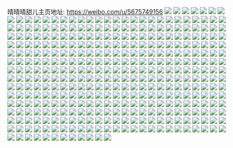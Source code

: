 晴晴晴甜儿主页地址: https://weibo.com/u/5675749156 
![](https://wx4.sinaimg.cn/mw2000/006c6RDely1h9gdke3xpcj32dc35sb2a.jpg) 
![](https://wx4.sinaimg.cn/mw2000/006c6RDely1h9gdkg0qr5j32dc2dcqv6.jpg) 
![](https://wx4.sinaimg.cn/mw2000/006c6RDely1h9gdkivz5sj32f43k07wj.jpg) 
![](https://wx4.sinaimg.cn/mw2000/006c6RDely1h9gdkli11yj31kx35s7wi.jpg) 
![](https://wx4.sinaimg.cn/mw2000/006c6RDely1h9gdkm169rj30zk1if11l.jpg) 
![](https://wx4.sinaimg.cn/mw2000/006c6RDely1h9gdkmh96fj30zk1jftgi.jpg) 
![](https://wx4.sinaimg.cn/mw2000/006c6RDely1h9gdkpt40aj325037kqv6.jpg) 
![](https://wx4.sinaimg.cn/mw2000/006c6RDely1h9gdksf283j32dc3k0u0x.jpg) 
![](https://wx4.sinaimg.cn/mw2000/006c6RDely1h9gdkstx7tj30nq0zkn1a.jpg) 
![](https://wx4.sinaimg.cn/mw2000/006c6RDely1h9e7ffmsw2j31em35sx6q.jpg) 
![](https://wx4.sinaimg.cn/mw2000/006c6RDely1h9e7fiakwtj327n35su0z.jpg) 
![](https://wx4.sinaimg.cn/mw2000/006c6RDely1h9cb4o569gj32f43k07wj.jpg) 
![](https://wx4.sinaimg.cn/mw2000/006c6RDely1h9cb4qe639j32f43k0x6q.jpg) 
![](https://wx4.sinaimg.cn/mw2000/006c6RDely1h9bbj4i7nij30sg0mvabg.jpg) 
![](https://wx4.sinaimg.cn/mw2000/006c6RDely1h9bbj4pjh0j30rc0ftjsn.jpg) 
![](https://wx4.sinaimg.cn/mw2000/006c6RDely1h9bbj4vphwj30rg0drmy1.jpg) 
![](https://wx4.sinaimg.cn/mw2000/006c6RDely1h98z4iw8csj32f43k0qv5.jpg) 
![](https://wx4.sinaimg.cn/mw2000/006c6RDely1h98z4l7qjrj335s2dcb2b.jpg) 
![](https://wx4.sinaimg.cn/mw2000/006c6RDely1h98z4mwn5pj30uk5mx1kz.jpg) 
![](https://wx4.sinaimg.cn/mw2000/006c6RDely1h98z4p1k45j30uk63j1kz.jpg) 
![](https://wx4.sinaimg.cn/mw2000/006c6RDely1h98z4rhkvij335s2dc1l0.jpg) 
![](https://wx4.sinaimg.cn/mw2000/006c6RDely1h98z4ugeyyj33k02f44qr.jpg) 
![](https://wx4.sinaimg.cn/mw2000/006c6RDely1h98z4vigkyj32dc35s7wi.jpg) 
![](https://wx4.sinaimg.cn/mw2000/006c6RDely1h98z4xm152j34682u8nph.jpg) 
![](https://wx4.sinaimg.cn/mw2000/006c6RDely1h98z4zh04ej335s2dcb2c.jpg) 
![](https://wx4.sinaimg.cn/mw2000/006c6RDely1h98z50x3gkj335s2dcnpe.jpg) 
![](https://wx4.sinaimg.cn/mw2000/006c6RDely1h98z51wsdtj335s2dcqv5.jpg) 
![](https://wx4.sinaimg.cn/mw2000/006c6RDely1h98z53g0kjj32dc35sx6q.jpg) 
![](https://wx4.sinaimg.cn/mw2000/006c6RDely1h98z54x51gj335s2dckjo.jpg) 
![](https://wx4.sinaimg.cn/mw2000/006c6RDely1h98z56p0plj335s2dcqv7.jpg) 
![](https://wx4.sinaimg.cn/mw2000/006c6RDely1h98z589qsbj335s2dcnpg.jpg) 
![](https://wx4.sinaimg.cn/mw2000/006c6RDely1h92sylci84j335s2dcb29.jpg) 
![](https://wx4.sinaimg.cn/mw2000/006c6RDely1h92syv83b5j335s2dc1ky.jpg) 
![](https://wx4.sinaimg.cn/mw2000/006c6RDely1h92svggvrlj32u8468npf.jpg) 
![](https://wx4.sinaimg.cn/mw2000/006c6RDely1h92svhf3gaj335s2dckjm.jpg) 
![](https://wx4.sinaimg.cn/mw2000/006c6RDely1h92svikqd0j34682u8b2b.jpg) 
![](https://wx4.sinaimg.cn/mw2000/006c6RDely1h92svjyidej335s2dcqv8.jpg) 
![](https://wx4.sinaimg.cn/mw2000/006c6RDely1h90ajkrz5mj32u8468qv6.jpg) 
![](https://wx4.sinaimg.cn/mw2000/006c6RDely1h90ajlsbmqj335s2dce83.jpg) 
![](https://wx4.sinaimg.cn/mw2000/006c6RDely1h90ajmsyvgj335s2dc7wj.jpg) 
![](https://wx4.sinaimg.cn/mw2000/006c6RDely1h8spl0ur21j30w00jh75q.jpg) 
![](https://wx4.sinaimg.cn/mw2000/006c6RDely1h8spl17cwsj30w01u0dsk.jpg) 
![](https://wx4.sinaimg.cn/mw2000/006c6RDely1h8spl1dizpj30w008vwev.jpg) 
![](https://wx4.sinaimg.cn/mw2000/006c6RDely1h8spl1kjr6j30wr0u0dlk.jpg) 
![](https://wx4.sinaimg.cn/mw2000/006c6RDely1h8spl1vrpmj30u0140qdj.jpg) 
![](https://wx4.sinaimg.cn/mw2000/006c6RDely1h8spl26dntj30u014049m.jpg) 
![](https://wx4.sinaimg.cn/mw2000/006c6RDely1h8spl2n15vj30w01u0h2r.jpg) 
![](https://wx4.sinaimg.cn/mw2000/006c6RDely1h8spl31hagj30w01u04d6.jpg) 
![](https://wx4.sinaimg.cn/mw2000/006c6RDely1h8spl3blwyj30u0140123.jpg) 
![](https://wx4.sinaimg.cn/mw2000/006c6RDely1h8spl3i0svj30re1aognq.jpg) 
![](https://wx4.sinaimg.cn/mw2000/006c6RDely1h83u4g2dtcj30u01pvn3r.jpg) 
![](https://wx4.sinaimg.cn/mw2000/006c6RDegy1h5caioby9nj30ro19q43c.jpg) 
![](https://wx4.sinaimg.cn/mw2000/006c6RDegy1h58ypyadqfj30w01u0gwt.jpg) 
![](https://wx4.sinaimg.cn/mw2000/006c6RDegy1h58ypyvcjyj30w01u04a3.jpg) 
![](https://wx4.sinaimg.cn/mw2000/006c6RDegy1h58ypzmldzj30w01u0qes.jpg) 
![](https://wx4.sinaimg.cn/mw2000/006c6RDegy1h58yq09rosj30w01u049t.jpg) 
![](https://wx4.sinaimg.cn/mw2000/006c6RDegy1h58yq15lhhj30w01u0wpq.jpg) 
![](https://wx4.sinaimg.cn/mw2000/006c6RDegy1h58yq35pdnj30w01u04aq.jpg) 
![](https://wx4.sinaimg.cn/mw2000/006c6RDegy1h58yq4ec14j30w01u0wqb.jpg) 
![](https://wx4.sinaimg.cn/mw2000/006c6RDegy1h58yq5undcj30w01u0wq0.jpg) 
![](https://wx4.sinaimg.cn/mw2000/006c6RDegy1h58yq7qo7hj30w01u0qem.jpg) 
![](https://wx4.sinaimg.cn/mw2000/006c6RDegy1h58yq8nhyfj30w01u0qer.jpg) 
![](https://wx4.sinaimg.cn/mw2000/006c6RDegy1h4gs3bqocxj32fk2dcnpe.jpg) 
![](https://wx4.sinaimg.cn/mw2000/006c6RDegy1h4gs3dhnjzj33k02f41ky.jpg) 
![](https://wx4.sinaimg.cn/mw2000/006c6RDegy1h4gs3dxjv6j30w01eggvk.jpg) 
![](https://wx4.sinaimg.cn/mw2000/006c6RDegy1h4fw19ypxuj30w01u0wq5.jpg) 
![](https://wx4.sinaimg.cn/mw2000/006c6RDegy1h4fw1ag3o4j30w01u0drd.jpg) 
![](https://wx4.sinaimg.cn/mw2000/006c6RDegy1h4fw1ay5bfj30w01u07el.jpg) 
![](https://wx4.sinaimg.cn/mw2000/006c6RDegy1h4fw1bk70cj30w01u0dqp.jpg) 
![](https://wx4.sinaimg.cn/mw2000/006c6RDegy1h4fw1c09snj30w01u07fh.jpg) 
![](https://wx4.sinaimg.cn/mw2000/006c6RDegy1h4fw1chigij30w01u0n20.jpg) 
![](https://wx4.sinaimg.cn/mw2000/006c6RDegy1h4fw1cvn5xj30w01u0dk3.jpg) 
![](https://wx4.sinaimg.cn/mw2000/006c6RDegy1h4fw1d7nu6j30w00n0gr4.jpg) 
![](https://wx4.sinaimg.cn/mw2000/006c6RDegy1h4dqn1afytj30zk1hcahs.jpg) 
![](https://wx4.sinaimg.cn/mw2000/006c6RDegy1h4dqn1qfy8j30zk1hc466.jpg) 
![](https://wx4.sinaimg.cn/mw2000/006c6RDegy1h4dqn2ebuzj30zk1hcgt7.jpg) 
![](https://wx4.sinaimg.cn/mw2000/006c6RDegy1h4dqn5c8g8j32dg3k01kx.jpg) 
![](https://wx4.sinaimg.cn/mw2000/006c6RDegy1h4dqn92dvkj33k02dgaxp.jpg) 
![](https://wx4.sinaimg.cn/mw2000/006c6RDegy1h4dqn7myu8j32dg3k01kx.jpg) 
![](https://wx4.sinaimg.cn/mw2000/006c6RDegy1h4dqna4n3sj30k00zkwhu.jpg) 
![](https://wx4.sinaimg.cn/mw2000/006c6RDegy1h4dqnbdjtlj30k00zk41v.jpg) 
![](https://wx4.sinaimg.cn/mw2000/006c6RDegy1h4dqnanjtgj30k00zk421.jpg) 
![](https://wx4.sinaimg.cn/mw2000/006c6RDegy1h4bbz4w29lj30w015k493.jpg) 
![](https://wx4.sinaimg.cn/mw2000/006c6RDegy1h4bbxx35i7j30w01u0k3h.jpg) 
![](https://wx4.sinaimg.cn/mw2000/006c6RDegy1h4bbxxxh57j30w01u0dt6.jpg) 
![](https://wx4.sinaimg.cn/mw2000/006c6RDegy1h4bbxyl7m3j30w01u0n9p.jpg) 
![](https://wx4.sinaimg.cn/mw2000/006c6RDegy1h4bbxz587ij30w01u0tl4.jpg) 
![](https://wx4.sinaimg.cn/mw2000/006c6RDegy1h4bbxzut8dj30w01u0qf4.jpg) 
![](https://wx4.sinaimg.cn/mw2000/006c6RDegy1h4bby0e512j30w01u0gxl.jpg) 
![](https://wx4.sinaimg.cn/mw2000/006c6RDegy1h4bby10jkbj30w01u0qet.jpg) 
![](https://wx4.sinaimg.cn/mw2000/006c6RDegy1h48pfxuzx4j31400u0q82.jpg) 
![](https://wx4.sinaimg.cn/mw2000/006c6RDegy1h48pfynb3gj31400u0gt9.jpg) 
![](https://wx4.sinaimg.cn/mw2000/006c6RDegy1h48pfz76ysj31400u0433.jpg) 
![](https://wx4.sinaimg.cn/mw2000/006c6RDegy1h48pfzza5uj31400u0aez.jpg) 
![](https://wx4.sinaimg.cn/mw2000/006c6RDegy1h48pg0s8nbj31400u0tfh.jpg) 
![](https://wx4.sinaimg.cn/mw2000/006c6RDegy1h48pg1bbqjj31400u00y8.jpg) 
![](https://wx4.sinaimg.cn/mw2000/006c6RDegy1h48pg23ua5j30u01407av.jpg) 
![](https://wx4.sinaimg.cn/mw2000/006c6RDegy1h48pg2qnbuj31400u0n10.jpg) 
![](https://wx4.sinaimg.cn/mw2000/006c6RDegy1h48pg3hhnoj30u01400yp.jpg) 
![](https://wx4.sinaimg.cn/mw2000/006c6RDegy1h481hho1l0j30w01u0wl2.jpg) 
![](https://wx4.sinaimg.cn/mw2000/006c6RDegy1h481hi91ooj30w01u0463.jpg) 
![](https://wx4.sinaimg.cn/mw2000/006c6RDegy1h481hitni8j30w01u0wqt.jpg) 
![](https://wx4.sinaimg.cn/mw2000/006c6RDegy1h481hka11nj30w01u0q9z.jpg) 
![](https://wx4.sinaimg.cn/mw2000/006c6RDegy1h4322766zvj30u01d17cs.jpg) 
![](https://wx4.sinaimg.cn/mw2000/006c6RDegy1h43227x4awj30u01cstfk.jpg) 
![](https://wx4.sinaimg.cn/mw2000/006c6RDegy1h4322bd1dtj30u0140n2x.jpg) 
![](https://wx4.sinaimg.cn/mw2000/006c6RDegy1h43228m8rrj30u0140wnx.jpg) 
![](https://wx4.sinaimg.cn/mw2000/006c6RDegy1h4322aldrvj30u0140tha.jpg) 
![](https://wx4.sinaimg.cn/mw2000/006c6RDegy1h43229e6a7j30u01400zg.jpg) 
![](https://wx4.sinaimg.cn/mw2000/006c6RDegy1h4322c4u5fj30u0140k0t.jpg) 
![](https://wx4.sinaimg.cn/mw2000/006c6RDegy1h4322dd5waj30u014h12i.jpg) 
![](https://wx4.sinaimg.cn/mw2000/006c6RDegy1h4322dz9q6j30u01407bf.jpg) 
![](https://wx4.sinaimg.cn/mw2000/006c6RDely1h3suv4s6gdj30w01u0drl.jpg) 
![](https://wx4.sinaimg.cn/mw2000/006c6RDely1h3suv59vspj30w01u0k3z.jpg) 
![](https://wx4.sinaimg.cn/mw2000/006c6RDely1h3ia1pvxddj32dc35su0y.jpg) 
![](https://wx4.sinaimg.cn/mw2000/006c6RDely1h3ia1re37yj31ek35rhdu.jpg) 
![](https://wx4.sinaimg.cn/mw2000/006c6RDely1h3ia1taejbj32bc334b29.jpg) 
![](https://wx4.sinaimg.cn/mw2000/006c6RDely1h3ia1umym6j335s2dc7wj.jpg) 
![](https://wx4.sinaimg.cn/mw2000/006c6RDely1h3ia1vntnkj32dc35s1ky.jpg) 
![](https://wx4.sinaimg.cn/mw2000/006c6RDely1h3ia1wbddrj335s2dc7wh.jpg) 
![](https://wx4.sinaimg.cn/mw2000/006c6RDely1h3ia1xfiluj32dc35sb2a.jpg) 
![](https://wx4.sinaimg.cn/mw2000/006c6RDely1h3ia1yn6hmj335s2dcnpe.jpg) 
![](https://wx4.sinaimg.cn/mw2000/006c6RDely1h3ia1zqqm3j335s2dchdu.jpg) 
![](https://wx4.sinaimg.cn/mw2000/006c6RDely1h35o2besnlj30w01u0110.jpg) 
![](https://wx4.sinaimg.cn/mw2000/006c6RDely1h35o2bt255j30w01u010b.jpg) 
![](https://wx4.sinaimg.cn/mw2000/006c6RDely1h31vfk5mtwj30u01290v0.jpg) 
![](https://wx4.sinaimg.cn/mw2000/006c6RDely1h31veong6ij30rg17zgp8.jpg) 
![](https://wx4.sinaimg.cn/mw2000/006c6RDely1h31veozivnj30n41iejv7.jpg) 
![](https://wx4.sinaimg.cn/mw2000/006c6RDely1h31vep9giaj30ni18xq5v.jpg) 
![](https://wx4.sinaimg.cn/mw2000/006c6RDely1h31veps5x1j30qx0g675m.jpg) 
![](https://wx4.sinaimg.cn/mw2000/006c6RDely1h31veq0a7tj30qp0t7dhh.jpg) 
![](https://wx4.sinaimg.cn/mw2000/006c6RDely1h31veqexu7j30sg0eht9v.jpg) 
![](https://wx4.sinaimg.cn/mw2000/006c6RDely1h23pocnen2j30w01u0n8h.jpg) 
![](https://wx4.sinaimg.cn/mw2000/006c6RDely1h23pod14r0j30w01u0dnj.jpg) 
![](https://wx4.sinaimg.cn/mw2000/006c6RDely1h23podb4lyj30w01u0dn1.jpg) 
![](https://wx4.sinaimg.cn/mw2000/006c6RDely1h23podn9r1j30w01u0jzj.jpg) 
![](https://wx4.sinaimg.cn/mw2000/006c6RDely1h22iebfd9wj30w01u0gwv.jpg) 
![](https://wx4.sinaimg.cn/mw2000/006c6RDely1h22ieh94npj33k02dcb2c.jpg) 
![](https://wx4.sinaimg.cn/mw2000/006c6RDely1h22ied0onpj323u35sx6q.jpg) 
![](https://wx4.sinaimg.cn/mw2000/006c6RDely1h22iejik87j33k02dckjo.jpg) 
![](https://wx4.sinaimg.cn/mw2000/006c6RDely1h22iemcxg0j32dc3k07wk.jpg) 
![](https://wx4.sinaimg.cn/mw2000/006c6RDely1h22ief5kboj323u35su0z.jpg) 
![](https://wx4.sinaimg.cn/mw2000/006c6RDely1h22ieo6gxwj323u35sqv6.jpg) 
![](https://wx4.sinaimg.cn/mw2000/006c6RDely1h22ieqnf7pj323u35su0z.jpg) 
![](https://wx4.sinaimg.cn/mw2000/006c6RDely1h22iesnfejj323u35snpf.jpg) 
![](https://wx4.sinaimg.cn/mw2000/006c6RDely1h1u3xqjbshj30so08t74q.jpg) 
![](https://wx4.sinaimg.cn/mw2000/006c6RDely1h07ci8eri4j30so1bzmz8.jpg) 
![](https://wx4.sinaimg.cn/mw2000/006c6RDely1h04gjocfs8j32802sk7wk.jpg) 
![](https://wx4.sinaimg.cn/mw2000/006c6RDely1gzrsx4tinmj33jz3jzb29.jpg) 
![](https://wx4.sinaimg.cn/mw2000/006c6RDely1gzj20heg6zj32c03407wk.jpg) 
![](https://wx4.sinaimg.cn/mw2000/006c6RDely1gzj20t97hvj32c03404qs.jpg) 
![](https://wx4.sinaimg.cn/mw2000/006c6RDely1gzj20xdzmvj32c02p84qq.jpg) 
![](https://wx4.sinaimg.cn/mw2000/006c6RDely1gzj211ciumj32bc334e83.jpg) 
![](https://wx4.sinaimg.cn/mw2000/006c6RDely1gzj216kcuzj32c0340npe.jpg) 
![](https://wx4.sinaimg.cn/mw2000/006c6RDely1gzj21amr2zj31o0280npe.jpg) 
![](https://wx4.sinaimg.cn/mw2000/006c6RDely1gzj21er9fvj31o0280npe.jpg) 
![](https://wx4.sinaimg.cn/mw2000/006c6RDely1gzj21j3fpkj31o0280npe.jpg) 
![](https://wx4.sinaimg.cn/mw2000/006c6RDely1gzj21jhnbtj30so0qbwfe.jpg) 
![](https://wx4.sinaimg.cn/mw2000/006c6RDely1gzj21oycpij32f32ocnpe.jpg) 
![](https://wx4.sinaimg.cn/mw2000/006c6RDely1gz2f3t8r1pj30dw0mkwsi.jpg) 
![](https://wx4.sinaimg.cn/mw2000/006c6RDely1gxn15hqz90j335s2957wl.jpg) 
![](https://wx4.sinaimg.cn/mw2000/006c6RDely1gxn15j9t39j335s2dcu0z.jpg) 
![](https://wx4.sinaimg.cn/mw2000/006c6RDely1gxn15k832jj32u8468kjn.jpg) 
![](https://wx4.sinaimg.cn/mw2000/006c6RDely1gxn15l1oeqj32dc35sqv6.jpg) 
![](https://wx4.sinaimg.cn/mw2000/006c6RDely1gxk2cs6qu1j3341248hdu.jpg) 
![](https://wx4.sinaimg.cn/mw2000/006c6RDely1gxk2ctly8xj32c1341npe.jpg) 
![](https://wx4.sinaimg.cn/mw2000/006c6RDely1gxk2ctwgsqj30n11930w3.jpg) 
![](https://wx4.sinaimg.cn/mw2000/006c6RDely1gwob0lkhu1j32c0340kjm.jpg) 
![](https://wx4.sinaimg.cn/mw2000/006c6RDely1gwob0tvor1j32c0340qv6.jpg) 
![](https://wx4.sinaimg.cn/mw2000/006c6RDely1gwob0s6nrgj32bc3344qq.jpg) 
![](https://wx4.sinaimg.cn/mw2000/006c6RDely1gwob0p35ymj31oy2d1e81.jpg) 
![](https://wx4.sinaimg.cn/mw2000/006c6RDely1gwob0q7yp8j32402ngu0x.jpg) 
![](https://wx4.sinaimg.cn/mw2000/006c6RDely1gwob0v3gsmj31wh24knpd.jpg) 
![](https://wx4.sinaimg.cn/mw2000/006c6RDely1gwob0o1642j32bc334u0y.jpg) 
![](https://wx4.sinaimg.cn/mw2000/006c6RDely1gwob0wr7grj3248340b2a.jpg) 
![](https://wx4.sinaimg.cn/mw2000/006c6RDely1gwob0zvumtj31hr341u0z.jpg) 
![](https://wx4.sinaimg.cn/mw2000/006c6RDely1gwjg8d274mj32bc334u0x.jpg) 
![](https://wx4.sinaimg.cn/mw2000/006c6RDely1gwjg8atp6sj32bc334kjl.jpg) 
![](https://wx4.sinaimg.cn/mw2000/006c6RDely1gwjg8jb0paj32bc2udnpd.jpg) 
![](https://wx4.sinaimg.cn/mw2000/006c6RDely1gwjg8h1drgj32xv21ux6r.jpg) 
![](https://wx4.sinaimg.cn/mw2000/006c6RDely1gw6zzp5k8qj32c03404qq.jpg) 
![](https://wx4.sinaimg.cn/mw2000/006c6RDely1gw6zzsk2ymj32c0340b2a.jpg) 
![](https://wx4.sinaimg.cn/mw2000/006c6RDely1gw6zzv2enxj32c0340u0y.jpg) 
![](https://wx4.sinaimg.cn/mw2000/006c6RDely1gw6zzx8jm4j32c0340qv6.jpg) 
![](https://wx4.sinaimg.cn/mw2000/006c6RDely1gw702471w4j334022o7wh.jpg) 
![](https://wx4.sinaimg.cn/mw2000/006c6RDely1gw702378rnj334022onpd.jpg) 
![](https://wx4.sinaimg.cn/mw2000/006c6RDely1gw6zzyfu0cj31mo2681kx.jpg) 
![](https://wx4.sinaimg.cn/mw2000/006c6RDely1gw6zzzta3dj31mo2681kx.jpg) 
![](https://wx4.sinaimg.cn/mw2000/006c6RDely1gw7000y5emj31mo268txe.jpg) 
![](https://wx4.sinaimg.cn/mw2000/006c6RDely1gvik91l997j62bc334x6p02.jpg) 
![](https://wx4.sinaimg.cn/mw2000/006c6RDely1gvik93qklzj62bc334u0x02.jpg) 
![](https://wx4.sinaimg.cn/mw2000/006c6RDely1gvf7wj99e6j60nr0lejto02.jpg) 
![](https://wx4.sinaimg.cn/mw2000/006c6RDely1gvf7wji4trj60n71g5aek02.jpg) 
![](https://wx4.sinaimg.cn/mw2000/006c6RDely1gvbrhzl79qj60u00u0dny02.jpg) 
![](https://wx4.sinaimg.cn/mw2000/006c6RDely1gvbrhzv1iuj60vx0tz11102.jpg) 
![](https://wx4.sinaimg.cn/mw2000/006c6RDely1gvbri07u0bj60u00xqtiz02.jpg) 
![](https://wx4.sinaimg.cn/mw2000/006c6RDely1gvbri0htxrj60mv2d9qha02.jpg) 
![](https://wx4.sinaimg.cn/mw2000/006c6RDely1gvbrjcvh5nj61dh3401b302.jpg) 
![](https://wx4.sinaimg.cn/mw2000/006c6RDely1gvbrjd9z4pj60mj1mawmc02.jpg) 
![](https://wx4.sinaimg.cn/mw2000/006c6RDely1gut70wr3uoj62bc334hdv02.jpg) 
![](https://wx4.sinaimg.cn/mw2000/006c6RDely1gut70ywvwmj623v2vbhdv02.jpg) 
![](https://wx4.sinaimg.cn/mw2000/006c6RDely1gut712g44fj62bc334e8302.jpg) 
![](https://wx4.sinaimg.cn/mw2000/006c6RDely1gut713q019j622o340u0x02.jpg) 
![](https://wx4.sinaimg.cn/mw2000/006c6RDely1gut7159zsxj62bc3341kz02.jpg) 
![](https://wx4.sinaimg.cn/mw2000/006c6RDely1gut716hfhej61uw2n6u0y02.jpg) 
![](https://wx4.sinaimg.cn/mw2000/006c6RDely1gut718ndtkj62c0340b2d02.jpg) 
![](https://wx4.sinaimg.cn/mw2000/006c6RDely1gut71acudfj61ws2t6b2b02.jpg) 
![](https://wx4.sinaimg.cn/mw2000/006c6RDely1gut71c5d9wj622u2pm1kz02.jpg) 
![](https://wx4.sinaimg.cn/mw2000/006c6RDely1gupq3dk2jpj63402c0hdv02.jpg) 
![](https://wx4.sinaimg.cn/mw2000/006c6RDely1gupq3g45o9j63401xm1ky02.jpg) 
![](https://wx4.sinaimg.cn/mw2000/006c6RDely1gupq3j3he5j33402c0e83.jpg) 
![](https://wx4.sinaimg.cn/mw2000/006c6RDely1gupq3kmzrnj64682u8u1102.jpg) 
![](https://wx4.sinaimg.cn/mw2000/006c6RDely1gupq3noa7pj32c02x0x6r.jpg) 
![](https://wx4.sinaimg.cn/mw2000/006c6RDely1gupq3pp9brj6248340u0x02.jpg) 
![](https://wx4.sinaimg.cn/mw2000/006c6RDely1gum7xsiopmj62bc3341ky02.jpg) 
![](https://wx4.sinaimg.cn/mw2000/006c6RDely1gum7xuwovoj62bc3341kz02.jpg) 
![](https://wx4.sinaimg.cn/mw2000/006c6RDely1gum7xz5m1bj32bc3347wi.jpg) 
![](https://wx4.sinaimg.cn/mw2000/006c6RDely1gum7y0r425j62bc3347wi02.jpg) 
![](https://wx4.sinaimg.cn/mw2000/006c6RDely1gum7y2gmchj62c02ss4qq02.jpg) 
![](https://wx4.sinaimg.cn/mw2000/006c6RDely1gum7y4346qj62bc334u0x02.jpg) 
![](https://wx4.sinaimg.cn/mw2000/006c6RDely1gum7y7gui9j63402c0kjo02.jpg) 
![](https://wx4.sinaimg.cn/mw2000/006c6RDely1gum7y9xr8tj33402487wj.jpg) 
![](https://wx4.sinaimg.cn/mw2000/006c6RDely1gum7yblfloj62dc1itx6p02.jpg) 
![](https://wx4.sinaimg.cn/mw2000/006c6RDely1gubvf1gq9tj31mo2684qp.jpg) 
![](https://wx4.sinaimg.cn/mw2000/006c6RDely1gubvf3pp75j61mo2687qt02.jpg) 
![](https://wx4.sinaimg.cn/mw2000/006c6RDely1gubvf4hkd2j61mo268e3802.jpg) 
![](https://wx4.sinaimg.cn/mw2000/006c6RDely1gu79qyg9ryj31fj1tax69.jpg) 
![](https://wx4.sinaimg.cn/mw2000/006c6RDely1gu79qzciwyj31jk2bcqjy.jpg) 
![](https://wx4.sinaimg.cn/mw2000/006c6RDely1gu79r2xze3j33402c0hdv.jpg) 
![](https://wx4.sinaimg.cn/mw2000/006c6RDely1gu105emd95j30u014079l.jpg) 
![](https://wx4.sinaimg.cn/mw2000/006c6RDely1gu105fki1qj30u01407b8.jpg) 
![](https://wx4.sinaimg.cn/mw2000/006c6RDely1gu105g1h9hj30nf1mdjwc.jpg) 
![](https://wx4.sinaimg.cn/mw2000/006c6RDely1gu105ggktvj30u01pvtgb.jpg) 
![](https://wx4.sinaimg.cn/mw2000/006c6RDely1gu105h8hmdj31400u0wj1.jpg) 
![](https://wx4.sinaimg.cn/mw2000/006c6RDely1gu105hlutjj30u01pvtf7.jpg) 
![](https://wx4.sinaimg.cn/mw2000/006c6RDely1gtbpf62c7oj30u00u0qa6.jpg) 
![](https://wx4.sinaimg.cn/mw2000/006c6RDely1gtbpfol9wdj30rs0rswmh.jpg) 
![](https://wx4.sinaimg.cn/mw2000/006c6RDely1gtbpf72wj8j30u0140n3e.jpg) 
![](https://wx4.sinaimg.cn/mw2000/006c6RDely1gtbpf7odq1j30u0140q8k.jpg) 
![](https://wx4.sinaimg.cn/mw2000/006c6RDely1gtbpf8azggj30u0140jxw.jpg) 
![](https://wx4.sinaimg.cn/mw2000/006c6RDely1gtbpf9frz4j30u0140q8b.jpg) 
![](https://wx4.sinaimg.cn/mw2000/006c6RDely1gtbph0rgsrj31400u07a9.jpg) 
![](https://wx4.sinaimg.cn/mw2000/006c6RDely1gtbph1bukbj31400u0gsv.jpg) 
![](https://wx4.sinaimg.cn/mw2000/006c6RDely1gtbph240vxj30u00u0aez.jpg) 
![](https://wx4.sinaimg.cn/mw2000/006c6RDely1gt6rjccvxmj3240240e81.jpg) 
![](https://wx4.sinaimg.cn/mw2000/006c6RDely1gt6rjb2aj6j32dc2dc4qq.jpg) 
![](https://wx4.sinaimg.cn/mw2000/006c6RDely1gt6rjf5tjgj32dc2dcx6p.jpg) 
![](https://wx4.sinaimg.cn/mw2000/006c6RDely1gt6rjhbhdcj32dc2dcb2a.jpg) 
![](https://wx4.sinaimg.cn/mw2000/006c6RDely1gt6rjdmhzaj3240240kjl.jpg) 
![](https://wx4.sinaimg.cn/mw2000/006c6RDely1gt6rjjd751j32c03401l0.jpg) 
![](https://wx4.sinaimg.cn/mw2000/006c6RDely1gr0scy7mauj31w02io7wj.jpg) 
![](https://wx4.sinaimg.cn/mw2000/006c6RDely1gr0scz7wc7j31w02io1kz.jpg) 
![](https://wx4.sinaimg.cn/mw2000/006c6RDely1gr0sd1c8eej31w02io1kz.jpg) 
![](https://wx4.sinaimg.cn/mw2000/006c6RDely1gr0sd2x6ekj31w02io4qr.jpg) 
![](https://wx4.sinaimg.cn/mw2000/006c6RDely1gr0sd4vwq3j335s2dc1kz.jpg) 
![](https://wx4.sinaimg.cn/mw2000/006c6RDely1gr0sd68ssmj335s2dcb2b.jpg) 
![](https://wx4.sinaimg.cn/mw2000/006c6RDely1gpmii5cf4yj31w12iphdv.jpg) 
![](https://wx4.sinaimg.cn/mw2000/006c6RDely1gpmiiffxmpj31w12ipe83.jpg) 
![](https://wx4.sinaimg.cn/mw2000/006c6RDely1gpmiicqhwfj31w12ipb2b.jpg) 
![](https://wx4.sinaimg.cn/mw2000/006c6RDely1gpmii0ojyqj31w12iphdw.jpg) 
![](https://wx4.sinaimg.cn/mw2000/006c6RDely1gpmii2b4efj32ip1w1b2c.jpg) 
![](https://wx4.sinaimg.cn/mw2000/006c6RDely1gpmii3rg62j31w12ip1l1.jpg) 
![](https://wx4.sinaimg.cn/mw2000/006c6RDely1gpmiiafn60j31w12ip4qr.jpg) 
![](https://wx4.sinaimg.cn/mw2000/006c6RDely1gpmii82typj31ig1vw7wi.jpg) 
![](https://wx4.sinaimg.cn/mw2000/006c6RDely1gpmii6xb9nj31w12ipu0y.jpg) 
![](https://wx4.sinaimg.cn/mw2000/006c6RDely1gn2p5dta8zj30u013zqc2.jpg) 
![](https://wx4.sinaimg.cn/mw2000/006c6RDely1gn2p5f8hfhj30u013zthj.jpg) 
![](https://wx4.sinaimg.cn/mw2000/006c6RDely1gn2p5g1mv3j30u013zguw.jpg) 
![](https://wx4.sinaimg.cn/mw2000/006c6RDely1gn2p5gvlqhj30u013zn6j.jpg) 
![](https://wx4.sinaimg.cn/mw2000/006c6RDely1gn2p5hfy1yj30u0140wjo.jpg) 
![](https://wx4.sinaimg.cn/mw2000/006c6RDely1gn2p5iaujaj31400u048w.jpg) 
![](https://wx4.sinaimg.cn/mw2000/006c6RDely1gmk6dh7zocj31400u04qp.jpg) 
![](https://wx4.sinaimg.cn/mw2000/006c6RDely1gmk6dfleg4j30u01404qp.jpg) 
![](https://wx4.sinaimg.cn/mw2000/006c6RDely1gmk6di3anaj31400u04nj.jpg) 
![](https://wx4.sinaimg.cn/mw2000/006c6RDely1gmk6df5axej30u0140kja.jpg) 
![](https://wx4.sinaimg.cn/mw2000/006c6RDely1gmk6deggh3j30u01404qp.jpg) 
![](https://wx4.sinaimg.cn/mw2000/006c6RDely1gmk6dgpsmbj31400u04qp.jpg) 
![](https://wx4.sinaimg.cn/mw2000/006c6RDely1gmh3ynurpyj30u0140at3.jpg) 
![](https://wx4.sinaimg.cn/mw2000/006c6RDely1gmh3yo1l65j30u01401be.jpg) 
![](https://wx4.sinaimg.cn/mw2000/006c6RDely1gmh3yoh9cqj30u01404kz.jpg) 
![](https://wx4.sinaimg.cn/mw2000/006c6RDely1gmh3yovj54j30u0140dzk.jpg) 
![](https://wx4.sinaimg.cn/mw2000/006c6RDely1gmh3yp7tq1j30u0140aup.jpg) 
![](https://wx4.sinaimg.cn/mw2000/006c6RDely1gmh3ypiiy6j30u0140e22.jpg) 
![](https://wx4.sinaimg.cn/mw2000/006c6RDely1gmh3tjqahnj30u01401kx.jpg) 
![](https://wx4.sinaimg.cn/mw2000/006c6RDely1gmh3tk1aoyj30u01401kx.jpg) 
![](https://wx4.sinaimg.cn/mw2000/006c6RDely1gmh3tknw56j30u01401kv.jpg) 
![](https://wx4.sinaimg.cn/mw2000/006c6RDely1gmh3tl3s8kj30u0140b0u.jpg) 
![](https://wx4.sinaimg.cn/mw2000/006c6RDely1gmh3tlhf3fj30u01401kx.jpg) 
![](https://wx4.sinaimg.cn/mw2000/006c6RDely1gmh3tlwku5j30u01404qp.jpg) 
![](https://wx4.sinaimg.cn/mw2000/006c6RDely1gmh3tmd8roj30u01401kx.jpg) 
![](https://wx4.sinaimg.cn/mw2000/006c6RDely1gmh3tmvh08j30u01401kx.jpg) 
![](https://wx4.sinaimg.cn/mw2000/006c6RDely1gmh3tnht30j30u01404pu.jpg) 
![](https://wx4.sinaimg.cn/mw2000/006c6RDely1gmh3u328p0j30u01401kx.jpg) 
![](https://wx4.sinaimg.cn/mw2000/006c6RDely1gix4ot2rm8j31w02ionpd.jpg) 
![](https://wx4.sinaimg.cn/mw2000/006c6RDely1gix4p0el95j31w02ionpd.jpg) 
![](https://wx4.sinaimg.cn/mw2000/006c6RDely1gix4p1kpamj31w02io1kx.jpg) 
![](https://wx4.sinaimg.cn/mw2000/006c6RDely1gix4p3zog1j31w02ioqv7.jpg) 
![](https://wx4.sinaimg.cn/mw2000/006c6RDely1gix4p6ym2yj31w02iokjn.jpg) 
![](https://wx4.sinaimg.cn/mw2000/006c6RDely1gix4pbg3yaj31e01uoe81.jpg) 
![](https://wx4.sinaimg.cn/mw2000/006c6RDely1gix4plsk2jj33k02o0hdw.jpg) 
![](https://wx4.sinaimg.cn/mw2000/006c6RDely1gix4pw8jzvj33k02o01l0.jpg) 
![](https://wx4.sinaimg.cn/mw2000/006c6RDely1gix4q85ph5j33k02o0hdw.jpg) 
![](https://wx4.sinaimg.cn/mw2000/006c6RDely1gib18kvr95j31vz23ru0x.jpg) 
![](https://wx4.sinaimg.cn/mw2000/006c6RDely1gib18mfhsxj30u01407lg.jpg) 
![](https://wx4.sinaimg.cn/mw2000/006c6RDely1ggyqxk2rhoj315o336npe.jpg) 
![](https://wx4.sinaimg.cn/mw2000/006c6RDely1ggyqxlk5uoj30u01841kx.jpg) 
![](https://wx4.sinaimg.cn/mw2000/006c6RDely1ggyqxo3v5ej315o2w8qv6.jpg) 
![](https://wx4.sinaimg.cn/mw2000/006c6RDely1ggt5030fjnj315o4l4u0z.jpg) 
![](https://wx4.sinaimg.cn/mw2000/006c6RDely1ggt504vbwuj315o4gp4qs.jpg) 
![](https://wx4.sinaimg.cn/mw2000/006c6RDely1ggt509qbt6j315o5fpkjp.jpg) 
![](https://wx4.sinaimg.cn/mw2000/006c6RDely1ggpn028n7uj30p71cotmi.jpg) 
![](https://wx4.sinaimg.cn/mw2000/006c6RDely1ggpn0307osj30lz1af14p.jpg) 
![](https://wx4.sinaimg.cn/mw2000/006c6RDely1ggl1zy0f2uj31901o0h7j.jpg) 
![](https://wx4.sinaimg.cn/mw2000/006c6RDely1ggl1zwvrfnj32cq1rhb29.jpg) 
![](https://wx4.sinaimg.cn/mw2000/006c6RDely1ggjzr3guodj31me190kjm.jpg) 
![](https://wx4.sinaimg.cn/mw2000/006c6RDely1ggjzr3sf9kj30u01hcdsq.jpg) 
![](https://wx4.sinaimg.cn/mw2000/006c6RDely1ggj9hpxpt3j315o2r0kjm.jpg) 
![](https://wx4.sinaimg.cn/mw2000/006c6RDely1ggj9hracp8j315o4c9x6r.jpg) 
![](https://wx4.sinaimg.cn/mw2000/006c6RDely1ggj9ht8g19j315o4cmkjn.jpg) 
![](https://wx4.sinaimg.cn/mw2000/006c6RDely1ggj9huo9fuj315o3h0b2b.jpg) 
![](https://wx4.sinaimg.cn/mw2000/006c6RDely1ggj9hvj5xyj315o1sphdt.jpg) 
![](https://wx4.sinaimg.cn/mw2000/006c6RDely1ggj9hx6fwdj315o6d9x6t.jpg) 
![](https://wx4.sinaimg.cn/mw2000/006c6RDely1ggcwqqub2oj317q1lm4qp.jpg) 
![](https://wx4.sinaimg.cn/mw2000/006c6RDely1ggcwqs60izj31901o0npd.jpg) 
![](https://wx4.sinaimg.cn/mw2000/006c6RDely1ggcwqsrjinj315o1vyx6p.jpg) 
![](https://wx4.sinaimg.cn/mw2000/006c6RDely1gfrkryfxklj31901o0b29.jpg) 
![](https://wx4.sinaimg.cn/mw2000/006c6RDely1gfrkrxxakej31901o0npd.jpg) 
![](https://wx4.sinaimg.cn/mw2000/006c6RDely1gfrkrx27paj31901o0b29.jpg) 
![](https://wx4.sinaimg.cn/mw2000/006c6RDely1gfrkrzc7eyj31901o07wh.jpg) 
![](https://wx4.sinaimg.cn/mw2000/006c6RDely1gfrkrzylcoj31901o0u0x.jpg) 
![](https://wx4.sinaimg.cn/mw2000/006c6RDely1gfrks0l1p5j31901o0e81.jpg) 
![](https://wx4.sinaimg.cn/mw2000/006c6RDely1gf3hfdgk0oj315o2bc7wi.jpg) 
![](https://wx4.sinaimg.cn/mw2000/006c6RDely1gf3hfecvm8j315o336x6q.jpg) 
![](https://wx4.sinaimg.cn/mw2000/006c6RDely1gf3hffpgl3j315o66cx6s.jpg) 
![](https://wx4.sinaimg.cn/mw2000/006c6RDely1gf3hfhd0ckj315o1qib29.jpg) 
![](https://wx4.sinaimg.cn/mw2000/006c6RDely1gf3hfhzivsj315o1ovu0x.jpg) 
![](https://wx4.sinaimg.cn/mw2000/006c6RDely1gf3hfiblfzj30u0140nkm.jpg) 
![](https://wx4.sinaimg.cn/mw2000/006c6RDely1gevlwouwfsj31o0190npe.jpg) 
![](https://wx4.sinaimg.cn/mw2000/006c6RDely1gevlwqr3pxj315o6d9qv9.jpg) 
![](https://wx4.sinaimg.cn/mw2000/006c6RDely1ge4vioeykuj30u0140n91.jpg) 
![](https://wx4.sinaimg.cn/mw2000/006c6RDely1ge4vins3mfj30u0140gw7.jpg) 
![](https://wx4.sinaimg.cn/mw2000/006c6RDely1ge4vip2kk0j30u0140aj0.jpg) 
![](https://wx4.sinaimg.cn/mw2000/006c6RDely1ge2akh79ssj31o01o0ne0.jpg) 
![](https://wx4.sinaimg.cn/mw2000/006c6RDely1ge2aki8kfij31o019ux4j.jpg) 
![](https://wx4.sinaimg.cn/mw2000/006c6RDely1ge2akjwd2sj31o01o04qp.jpg) 
![](https://wx4.sinaimg.cn/mw2000/006c6RDely1ge2al7jz4rj30xu0u0wfr.jpg) 
![](https://wx4.sinaimg.cn/mw2000/006c6RDely1gdyajdhn8lj31901o07wi.jpg) 
![](https://wx4.sinaimg.cn/mw2000/006c6RDely1gdyajek5vyj31400u0tyq.jpg) 
![](https://wx4.sinaimg.cn/mw2000/006c6RDely1gdyajfanpbj31400u0qlv.jpg) 
![](https://wx4.sinaimg.cn/mw2000/006c6RDely1gdyajg0e8nj30u0140dn5.jpg) 
![](https://wx4.sinaimg.cn/mw2000/006c6RDely1gdx3pvvth8j31o0190hdv.jpg) 
![](https://wx4.sinaimg.cn/mw2000/006c6RDely1gd47fml7jjj30u0140qs2.jpg) 
![](https://wx4.sinaimg.cn/mw2000/006c6RDely1gd47fn894xj30u0140kid.jpg) 
![](https://wx4.sinaimg.cn/mw2000/006c6RDely1gd47fnwnhlj30u01401kx.jpg) 
![](https://wx4.sinaimg.cn/mw2000/006c6RDely1gd47foqdjyj30u0140tkg.jpg) 
![](https://wx4.sinaimg.cn/mw2000/006c6RDely1gd47fpcqs5j30u014012u.jpg) 
![](https://wx4.sinaimg.cn/mw2000/006c6RDely1gd47fptm0rj30u0140k3v.jpg) 
![](https://wx4.sinaimg.cn/mw2000/006c6RDely1gd47fqaa7zj30u0140469.jpg) 
![](https://wx4.sinaimg.cn/mw2000/006c6RDely1gd47fqtui9j30u0140e75.jpg) 
![](https://wx4.sinaimg.cn/mw2000/006c6RDely1gd47jetd5ej30u0140h9g.jpg) 
![](https://wx4.sinaimg.cn/mw2000/006c6RDely1gd045lm2r2j30u01404of.jpg) 
![](https://wx4.sinaimg.cn/mw2000/006c6RDely1gd045m1l5wj30u01407sw.jpg) 
![](https://wx4.sinaimg.cn/mw2000/006c6RDely1gd045mfn9hj30u0140x5l.jpg) 
![](https://wx4.sinaimg.cn/mw2000/006c6RDely1gd045mzprsj30u01407wh.jpg) 
![](https://wx4.sinaimg.cn/mw2000/006c6RDely1gd045nizb2j30u01407wh.jpg) 
![](https://wx4.sinaimg.cn/mw2000/006c6RDely1gd045o2y9bj30u0140b29.jpg) 
![](https://wx4.sinaimg.cn/mw2000/006c6RDely1gd045os2h1j30u01407wh.jpg) 
![](https://wx4.sinaimg.cn/mw2000/006c6RDely1gd045pfleej30u0140b29.jpg) 
![](https://wx4.sinaimg.cn/mw2000/006c6RDely1gd045qxiuhj33k02o0kjp.jpg) 
